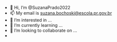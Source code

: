 - 👋 Hi, I’m @SuzanaPrado2022
- 📫 My email is suzana.bochoski@escola.pr.gov.br
- 👀 I’m interested in ...
- 🌱 I’m currently learning ...
- 💞️ I’m looking to collaborate on ...
- 

<!---
SuzanaPrado2022/SuzanaPrado2022 is a ✨ special ✨ repository because its `README.md` (this file) appears on your GitHub profile.
You can click the Preview link to take a look at your changes.
--->
